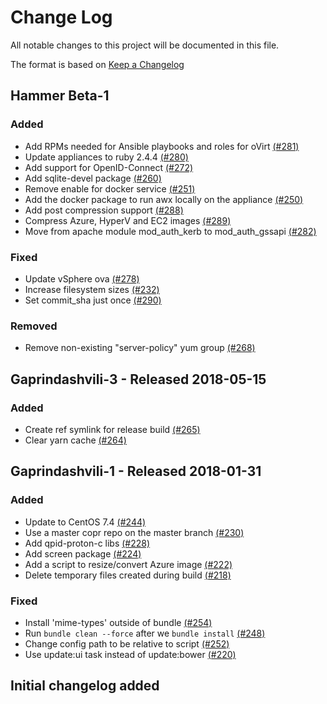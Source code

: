# Change Log

All notable changes to this project will be documented in this file.

The format is based on [Keep a Changelog](http://keepachangelog.com/en/1.0.0/)


## Hammer Beta-1

### Added
- Add RPMs needed for Ansible playbooks and roles for oVirt [(#281)](https://github.com/ManageIQ/manageiq-appliance-build/pull/281)
- Update appliances to ruby 2.4.4 [(#280)](https://github.com/ManageIQ/manageiq-appliance-build/pull/280)
- Add support for OpenID-Connect [(#272)](https://github.com/ManageIQ/manageiq-appliance-build/pull/272)
- Add sqlite-devel package [(#260)](https://github.com/ManageIQ/manageiq-appliance-build/pull/260)
- Remove enable for docker service [(#251)](https://github.com/ManageIQ/manageiq-appliance-build/pull/251)
- Add the docker package to run awx locally on the appliance [(#250)](https://github.com/ManageIQ/manageiq-appliance-build/pull/250)
- Add post compression support [(#288)](https://github.com/ManageIQ/manageiq-appliance-build/pull/288)
- Compress Azure, HyperV and EC2 images [(#289)](https://github.com/ManageIQ/manageiq-appliance-build/pull/289)
- Move from apache module mod_auth_kerb to mod_auth_gssapi [(#282)](https://github.com/ManageIQ/manageiq-appliance-build/pull/282)

### Fixed
- Update vSphere ova [(#278)](https://github.com/ManageIQ/manageiq-appliance-build/pull/278)
- Increase filesystem sizes [(#232)](https://github.com/ManageIQ/manageiq-appliance-build/pull/232)
- Set commit_sha just once [(#290)](https://github.com/ManageIQ/manageiq-appliance-build/pull/290)

### Removed
- Remove non-existing "server-policy" yum group [(#268)](https://github.com/ManageIQ/manageiq-appliance-build/pull/268)

## Gaprindashvili-3 - Released 2018-05-15

### Added
- Create ref symlink for release build [(#265)](https://github.com/ManageIQ/manageiq-appliance-build/pull/265)
- Clear yarn cache [(#264)](https://github.com/ManageIQ/manageiq-appliance-build/pull/264)

## Gaprindashvili-1 - Released 2018-01-31

### Added
- Update to CentOS 7.4 [(#244)](https://github.com/ManageIQ/manageiq-appliance-build/pull/244)
- Use a master copr repo on the master branch [(#230)](https://github.com/ManageIQ/manageiq-appliance-build/pull/230)
- Add qpid-proton-c libs [(#228)](https://github.com/ManageIQ/manageiq-appliance-build/pull/228)
- Add screen package [(#224)](https://github.com/ManageIQ/manageiq-appliance-build/pull/224)
- Add a script to resize/convert Azure image [(#222)](https://github.com/ManageIQ/manageiq-appliance-build/pull/222)
- Delete temporary files created during build [(#218)](https://github.com/ManageIQ/manageiq-appliance-build/pull/218)

### Fixed
- Install 'mime-types' outside of bundle [(#254)](https://github.com/ManageIQ/manageiq-appliance-build/pull/254)
- Run `bundle clean --force` after we `bundle install` [(#248)](https://github.com/ManageIQ/manageiq-appliance-build/pull/248)
- Change config path to be relative to script [(#252)](https://github.com/ManageIQ/manageiq-appliance-build/pull/252)
- Use update:ui task instead of update:bower [(#220)](https://github.com/ManageIQ/manageiq-appliance-build/pull/220)

## Initial changelog added
